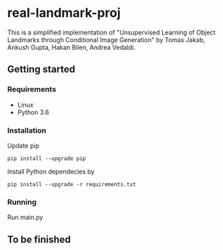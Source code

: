 # real-landmark-proj

This is a simplified implementation of "Unsupervised Learning of Object Landmarks through Conditional Image Generation" by Tomas Jakab, Ankush Gupta, Hakan Bilen, Andrea Vedaldi.

## Getting started

### Requirements
* Linux
* Python 3.6

### Installation
Update pip
```
pip install --upgrade pip
```
Install Python dependecies by
```
pip install --upgrade -r requirements.txt
```

### Running
Run main.py

## To be finished